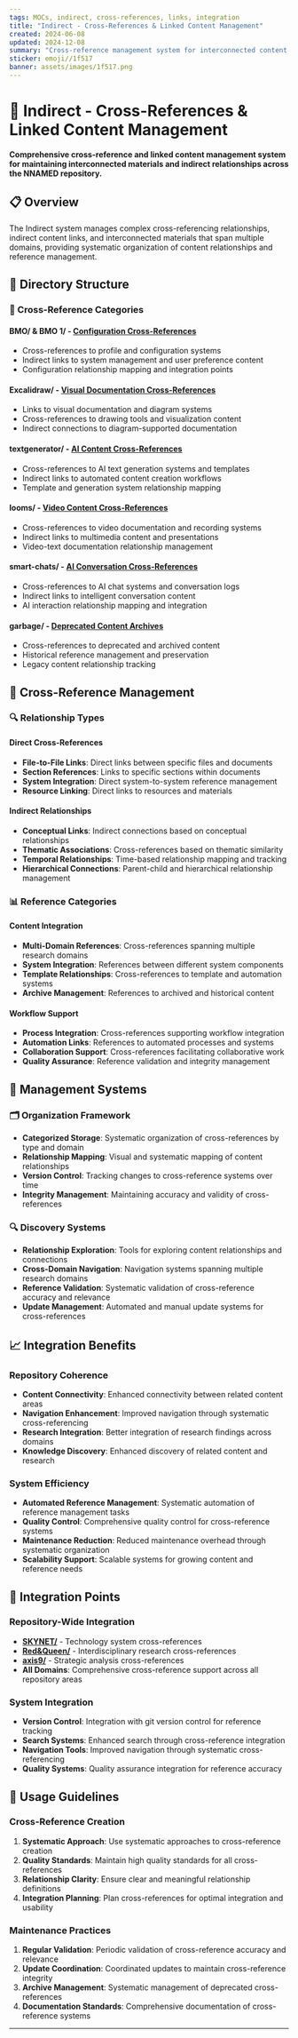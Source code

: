 ```yaml
---
tags: MOCs, indirect, cross-references, links, integration
title: "Indirect - Cross-References & Linked Content Management"
created: 2024-06-08
updated: 2024-12-08
summary: "Cross-reference management system for interconnected content and indirect linking across domains"
sticker: emoji//1f517
banner: assets/images/1f517.png
---
```


# 🔗 Indirect - Cross-References & Linked Content Management

**Comprehensive cross-reference and linked content management system for maintaining interconnected materials and indirect relationships across the NNAMED repository.**

## 📋 Overview

The Indirect system manages complex cross-referencing relationships, indirect content links, and interconnected materials that span multiple domains, providing systematic organization of content relationships and reference management.

## 📂 Directory Structure

### 🔄 Cross-Reference Categories

#### **BMO/** & **BMO 1/** - [Configuration Cross-References](BMO/)
- Cross-references to profile and configuration systems
- Indirect links to system management and user preference content
- Configuration relationship mapping and integration points

#### **Excalidraw/** - [Visual Documentation Cross-References](Excalidraw/)
- Links to visual documentation and diagram systems
- Cross-references to drawing tools and visualization content
- Indirect connections to diagram-supported documentation

#### **textgenerator/** - [AI Content Cross-References](textgenerator/)
- Cross-references to AI text generation systems and templates
- Indirect links to automated content creation workflows
- Template and generation system relationship mapping

#### **looms/** - [Video Content Cross-References](looms/)
- Cross-references to video documentation and recording systems
- Indirect links to multimedia content and presentations
- Video-text documentation relationship management

#### **smart-chats/** - [AI Conversation Cross-References](smart-chats/)
- Cross-references to AI chat systems and conversation logs
- Indirect links to intelligent conversation content
- AI interaction relationship mapping and integration

#### **garbage/** - [Deprecated Content Archives](garbage/)
- Cross-references to deprecated and archived content
- Historical reference management and preservation
- Legacy content relationship tracking

## 🎯 Cross-Reference Management

### 🔍 Relationship Types

#### Direct Cross-References
- **File-to-File Links**: Direct links between specific files and documents
- **Section References**: Links to specific sections within documents
- **System Integration**: Direct system-to-system reference management
- **Resource Linking**: Direct links to resources and materials

#### Indirect Relationships
- **Conceptual Links**: Indirect connections based on conceptual relationships
- **Thematic Associations**: Cross-references based on thematic similarity
- **Temporal Relationships**: Time-based relationship mapping and tracking
- **Hierarchical Connections**: Parent-child and hierarchical relationship management

### 📊 Reference Categories

#### Content Integration
- **Multi-Domain References**: Cross-references spanning multiple research domains
- **System Integration**: References between different system components
- **Template Relationships**: Cross-references to template and automation systems
- **Archive Management**: References to archived and historical content

#### Workflow Support
- **Process Integration**: Cross-references supporting workflow integration
- **Automation Links**: References to automated processes and systems
- **Collaboration Support**: Cross-references facilitating collaborative work
- **Quality Assurance**: Reference validation and integrity management

## 🔧 Management Systems

### 🗂️ Organization Framework
- **Categorized Storage**: Systematic organization of cross-references by type and domain
- **Relationship Mapping**: Visual and systematic mapping of content relationships
- **Version Control**: Tracking changes to cross-reference systems over time
- **Integrity Management**: Maintaining accuracy and validity of cross-references

### 🔍 Discovery Systems
- **Relationship Exploration**: Tools for exploring content relationships and connections
- **Cross-Domain Navigation**: Navigation systems spanning multiple research domains
- **Reference Validation**: Systematic validation of cross-reference accuracy and relevance
- **Update Management**: Automated and manual update systems for cross-references

## 📈 Integration Benefits

### Repository Coherence
- **Content Connectivity**: Enhanced connectivity between related content areas
- **Navigation Enhancement**: Improved navigation through systematic cross-referencing
- **Research Integration**: Better integration of research findings across domains
- **Knowledge Discovery**: Enhanced discovery of related content and research

### System Efficiency
- **Automated Reference Management**: Systematic automation of reference management tasks
- **Quality Control**: Comprehensive quality control for cross-reference systems
- **Maintenance Reduction**: Reduced maintenance overhead through systematic organization
- **Scalability Support**: Scalable systems for growing content and reference needs

## 🔗 Integration Points

### Repository-Wide Integration
- **[SKYNET/](../SKYNET/SKYNET.md)** - Technology system cross-references
- **[Red&Queen/](../Red&Queen/Red&Queen.md)** - Interdisciplinary research cross-references
- **[axis9/](../axis9/axis9.md)** - Strategic analysis cross-references
- **All Domains**: Comprehensive cross-reference support across all repository areas

### System Integration
- **Version Control**: Integration with git version control for reference tracking
- **Search Systems**: Enhanced search through cross-reference integration
- **Navigation Tools**: Improved navigation through systematic cross-referencing
- **Quality Systems**: Quality assurance integration for reference accuracy

## 🚀 Usage Guidelines

### Cross-Reference Creation
1. **Systematic Approach**: Use systematic approaches to cross-reference creation
2. **Quality Standards**: Maintain high quality standards for all cross-references
3. **Relationship Clarity**: Ensure clear and meaningful relationship definitions
4. **Integration Planning**: Plan cross-references for optimal integration and usability

### Maintenance Practices
1. **Regular Validation**: Periodic validation of cross-reference accuracy and relevance
2. **Update Coordination**: Coordinated updates to maintain cross-reference integrity
3. **Archive Management**: Systematic management of deprecated cross-references
4. **Documentation Standards**: Comprehensive documentation of cross-reference systems

---

```folder-index-content
```

<!-- 78DD8C1A -->